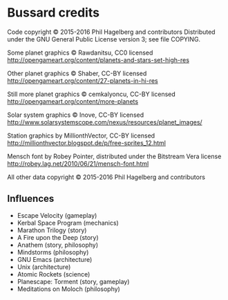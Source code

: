 # Bussard credits

Code copyright © 2015-2016 Phil Hagelberg and contributors
Distributed under the GNU General Public License version 3; see file COPYING.

Some planet graphics © Rawdanitsu, CC0 licensed
http://opengameart.org/content/planets-and-stars-set-high-res

Other planet graphics © Shaber, CC-BY licensed
http://opengameart.org/content/27-planets-in-hi-res

Still more planet graphics © cemkalyoncu, CC-BY licensed
http://opengameart.org/content/more-planets

Solar system graphics © Inove, CC-BY licensed
http://www.solarsystemscope.com/nexus/resources/planet_images/

Station graphics by MillionthVector, CC-BY licensed
http://millionthvector.blogspot.de/p/free-sprites_12.html

Mensch font by Robey Pointer, distributed under the Bitstream Vera license
http://robey.lag.net/2010/06/21/mensch-font.html

All other data copyright © 2015-2016 Phil Hagelberg and contributors

## Influences

* Escape Velocity (gameplay)
* Kerbal Space Program (mechanics)
* Marathon Trilogy (story)
* A Fire upon the Deep (story)
* Anathem (story, philosophy)
* Mindstorms (philosophy)
* GNU Emacs (architecture)
* Unix (architecture)
* Atomic Rockets (science)
* Planescape: Torment (story, gameplay)
* Meditations on Moloch (philosophy)
